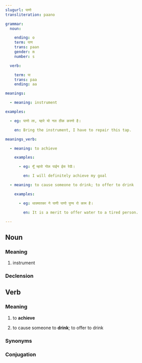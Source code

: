 ```yaml
---
slugurl: पाणो
transliteration: paano

grammar: 
  noun:

    ending: o
    term: पाण
    trans: paan
    gender: m
    number: s

  verb: 

    term: पा
    trans: paa
    ending: aa

meanings:

  - meaning: instrument

examples: 

  - eg: पाणो ला, म्हारे यो नल ठीक करणो है।

    en: Bring the instrument, I have to repair this tap.

meanings_verb: 

  - meaning: to achieve

    examples: 

      - eg: मूँ म्हारो गोल पाईन ईस रेऊँ।

        en: I will definitely achieve my goal

  - meaning: to cause someone to drink; to offer to drink

    examples: 

      - eg: थाक्यातका ने पाणी पाणो पुण्य रो काम है।

        en: It is a merit to offer water to a tired person.

---
```


## Noun

### Meaning

<!-- <meaning :meanings="meanings" ></meaning> -->

1. instrument

   <w-eg>
   <template #mwr> <b>पाणो</b> ला, म्हारे यो नल ठीक करणो है।</template>
   <template #en>Bring the <b>instrument</b>, I have to repair this tap.</template>
   </w-eg>

### Declension

<noun-decl :grammar="grammar" ></noun-decl>

## Verb

### Meaning

<word-meanings>

1. to **achieve** 

   <w-eg>
   <template #mwr> मूँ म्हारो गोल <b>पाईन</b> ईस रेऊँ।</template>
   <template #en>I will definitely <b>achieve</b> my goal.</template>
   </w-eg> 

2. to cause someone to **drink**; to offer to drink

   <word-eg> 
   <template #mwr>थाक्यातका ने पाणी पाणो पुण्य रो काम है।</template>
   <template #en>It is a merit to offer water to a tired person.</template>
   </word-eg>

   <word-ants :antonyms="['कुत्री', 'फदकणो']"></word-ants>

   <word-syns :syns="['कुत्री', 'फदकणो']"></word-syns>

</word-meanings>

<!-- <meaning :meanings="meanings_verb" ></meaning> -->

### Synonyms

<w-syns :syns="['कुत्री', 'फदकणो']" :color=false></w-syns>

### Conjugation

<verb-conj :grammar="grammar" ></verb-conj>
